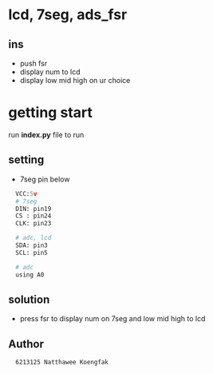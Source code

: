 # lcd, 7seg, ads_fsr
## ins
- push fsr
- display num to lcd
- display low mid high on ur choice

# getting start

run **index.py** file to run

## setting
- 7seg pin below
```py
  VCC:5v
  # 7seg 
  DIN: pin19
  CS : pin24
  CLK: pin23

  # adc, lcd
  SDA: pin3
  SCL: pin5

  # adc 
  using A0
```
## solution
  - press fsr to display num on 7seg and low mid high to lcd

## Author
```
  6213125 Natthawee Koengfak
```


